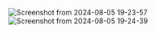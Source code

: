![Screenshot from 2024-08-05 19-23-57](https://github.com/user-attachments/assets/1f5a69db-982f-438e-932b-aa6e03bbd7c8)
![Screenshot from 2024-08-05 19-24-39](https://github.com/user-attachments/assets/6ece0ea2-2883-4786-be9d-2d0cf63d8ab1)
